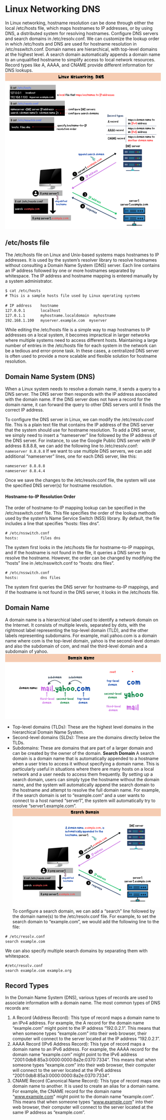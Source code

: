 # Linux Networking DNS
In Linux networking, hostname resolution can be done through either the local /etc/hosts file, which maps hostnames to IP addresses, or by using DNS, a distributed system for resolving hostnames. Configure DNS servers and search domains in /etc/resolv.conf. We can customize the lookup order in which /etc/hosts and DNS are used for hostname resolution in /etc/nsswitch.conf. Domain names are hierarchical, with top-level domains at the highest level. A search domain automatically appends a domain name to an unqualified hostname to simplify access to local network resources. Record types like A, AAAA, and CNAME provide different information for DNS lookups.
![](../img/linux-dns.png)

## /etc/hosts file
The /etc/hosts file on Linux and Unix-based systems maps hostnames to IP addresses. It is used by the system’s resolver library to resolve hostnames without consulting a Domain Name System (DNS) server. Each line contains an IP address followed by one or more hostnames separated by whitespace. The IP address and hostname mapping is entered manually by a system administrator.

```
$ cat /etc/hosts
# This is a sample hosts file used by Linux operating systems

# IP address    hostname
127.0.0.1       localhost
127.0.1.1       myhostname.localdomain  myhostname
192.168.1.100   myserver.example.com  myserver

```
While editing the /etc/hosts file is a simple way to map hostnames to IP addresses on a local system, it becomes impractical in larger networks where multiple systems need to access different hosts. Maintaining a large number of entries in the /etc/hosts file for each system in the network can be a tedious and error-prone task.
In these cases, a centralized DNS server is often used to provide a more scalable and flexible solution for hostname resolution.

## Domain Name System (DNS)
When a Linux system needs to resolve a domain name, it sends a query to a DNS server. The DNS server then responds with the IP address associated with the domain name. If the DNS server does not have a record for the domain name, it can forward the query to other DNS servers until it finds the correct IP address.

To configure the DNS server in Linux, we can modify the /etc/resolv.conf file. This is a plain text file that contains the IP address of the DNS server that the system should use for hostname resolution. To add a DNS server, we simply need to insert a “nameserver” line followed by the IP address of the DNS server.
For instance, to use the Google Public DNS server with IP address 8.8.8.8, we can add the following line to /etc/resolv.conf:
`nameserver 8.8.8.8`
If we want to use multiple DNS servers, we can add additional “nameserver” lines, one for each DNS server, like this:
```
nameserver 8.8.8.8
nameserver 8.8.4.4

```
Once we save the changes to the /etc/resolv.conf file, the system will use the specified DNS server(s) for hostname resolution.

#### Hostname-to-IP Resolution Order
The order of hostname-to-IP mapping lookup can be specified in the /etc/nsswitch.conf file. This file specifies the order of the lookup methods used by the system’s Name Service Switch (NSS) library.
By default, the file includes a line that specifies “hosts: files dns”.
```
# /etc/nsswitch.conf
hosts:          files dns
```
The system first looks in the /etc/hosts file for hostname-to-IP mappings, and if the hostname is not found in the file, it queries a DNS server to resolve the hostname.
However, the order can be changed by modifying the “hosts” line in /etc/nsswitch.conf to “hosts: dns files”.
```
# /etc/nsswitch.conf
hosts:          dns files
```
The system first queries the DNS server for hostname-to-IP mappings, and if the hostname is not found in the DNS server, it looks in the /etc/hosts file.

## Domain Name
A domain name is a hierarchical label used to identify a network domain on the Internet. It consists of multiple levels, separated by dots, with the rightmost label representing the top-level domain (TLD), and the other labels representing subdomains.
For example, mail.yahoo.com is a domain name where com is the top-level domain, yahoo is the second-level domain and also the subdomain of com, and mail the third-level domain and a subdomain of yahoo.
![](../img/linux-dns2.png)
* Top-level domains (TLDs): These are the highest level domains in the hierarchical Domain Name System.
* Second-level domains (SLDs): These are the domains directly below the TLDs.
* Subdomains: These are domains that are part of a larger domain and can be created by the owner of the domain.
<b>Search Domain</b>
A search domain is a domain name that is automatically appended to a hostname when a user tries to access it without specifying a domain name. This is particularly useful in situations where there are many hosts on a local network and a user needs to access them frequently. By setting up a search domain, users can simply type the hostname without the domain name, and the system will automatically append the search domain to the hostname and attempt to resolve the full domain name.
For example, if the search domain is set to “example.com” and a user wants to connect to a host named “server1”, the system will automatically try to resolve “server1.example.com”.
![](../img/linux-dns3.png)
To configure a search domain, we can add a “search” line followed by the domain name(s) to the /etc/resolv.conf file.
For example, to set the search domain to “example.com”, we would add the following line to the file:
```
# /etc/resolv.conf
search example.com

```
We can also specify multiple search domains by separating them with whitespace.

```
#/etc/resolv.conf
search example.com example.org
```

## Record Types
In the Domain Name System (DNS), various types of records are used to associate information with a domain name. The most common types of DNS records are:

1.	A Record (Address Record): This type of record maps a domain name to an IPv4 address.
For example, the A record for the domain name “example.com” might point to the IP address “192.0.2.1”. This means that when someone types “example.com” into their web browser, their computer will connect to the server located at the IP address “192.0.2.1”.
2.	AAAA Record (IPv6 Address Record): This type of record maps a domain name to an IPv6 address.
For example, the AAAA record for the domain name “example.com” might point to the IPv6 address “2001:0db8:85a3:0000:0000:8a2e:0370:7334”. This means that when someone types “example.com” into their web browser, their computer will connect to the server located at the IPv6 address “2001:0db8:85a3:0000:0000:8a2e:0370:7334”.
3.	CNAME Record (Canonical Name Record): This type of record maps one domain name to another. It is used to create an alias for a domain name.
For example, the CNAME record for the domain name “www.example.com" might point to the domain name “example.com”. This means that when someone types “www.example.com" into their web browser, their computer will connect to the server located at the same IP address as “example.com”.
